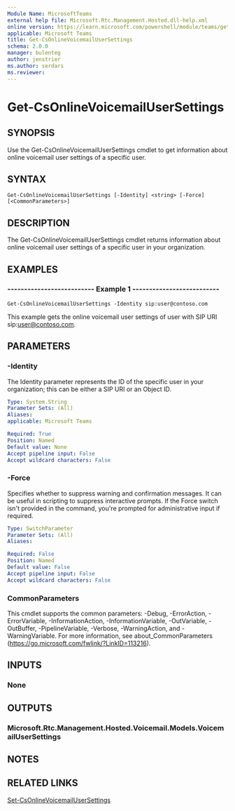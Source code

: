 ```yaml
---
Module Name: MicrosoftTeams
external help file: Microsoft.Rtc.Management.Hosted.dll-help.xml
online version: https://learn.microsoft.com/powershell/module/teams/get-csonlinevoicemailusersettings
applicable: Microsoft Teams
title: Get-CsOnlineVoicemailUserSettings
schema: 2.0.0
manager: bulenteg
author: jenstrier
ms.author: serdars
ms.reviewer:
---
```


# Get-CsOnlineVoicemailUserSettings

## SYNOPSIS
Use the Get-CsOnlineVoicemailUserSettings cmdlet to get information about online voicemail user settings of a specific user.

## SYNTAX

```
Get-CsOnlineVoicemailUserSettings [-Identity] <string> [-Force] [<CommonParameters>]
```

## DESCRIPTION
The Get-CsOnlineVoicemailUserSettings cmdlet returns information about online voicemail user settings of a specific user in your organization.

## EXAMPLES

### -------------------------- Example 1 --------------------------
```
Get-CsOnlineVoicemailUserSettings -Identity sip:user@contoso.com
```

This example gets the online voicemail user settings of user with SIP URI sip:user@contoso.com.


## PARAMETERS

### -Identity
The Identity parameter represents the ID of the specific user in your organization; this can be either a SIP URI or an Object ID.

```yaml
Type: System.String
Parameter Sets: (All)
Aliases: 
applicable: Microsoft Teams

Required: True
Position: Named
Default value: None
Accept pipeline input: False
Accept wildcard characters: False
```

### -Force
Specifies whether to suppress warning and confirmation messages. It can be useful in scripting to suppress interactive prompts. If the Force switch isn't provided in the command, you're prompted for administrative input if required.

```yaml
Type: SwitchParameter
Parameter Sets: (All)
Aliases:

Required: False
Position: Named
Default value: False
Accept pipeline input: False
Accept wildcard characters: False
```

### CommonParameters
This cmdlet supports the common parameters: -Debug, -ErrorAction, -ErrorVariable, -InformationAction, -InformationVariable, -OutVariable, -OutBuffer, -PipelineVariable, -Verbose, -WarningAction, and -WarningVariable. For more information, see about_CommonParameters (https://go.microsoft.com/fwlink/?LinkID=113216).


## INPUTS

### None

## OUTPUTS

### Microsoft.Rtc.Management.Hosted.Voicemail.Models.VoicemailUserSettings


## NOTES


## RELATED LINKS

[Set-CsOnlineVoicemailUserSettings](Set-CsOnlineVoicemailUserSettings.md)
